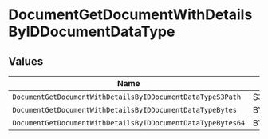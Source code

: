 # DocumentGetDocumentWithDetailsByIDDocumentDataType


## Values

| Name                                                        | Value                                                       |
| ----------------------------------------------------------- | ----------------------------------------------------------- |
| `DocumentGetDocumentWithDetailsByIDDocumentDataTypeS3Path`  | S3_PATH                                                     |
| `DocumentGetDocumentWithDetailsByIDDocumentDataTypeBytes`   | BYTES                                                       |
| `DocumentGetDocumentWithDetailsByIDDocumentDataTypeBytes64` | BYTES_64                                                    |